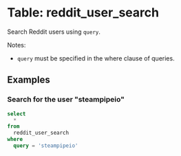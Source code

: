 # Table: reddit_user_search

Search Reddit users using `query`.

Notes:
* `query` must be specified in the where clause of queries.

## Examples

### Search for the user "steampipeio"

```sql
select
  *
from
  reddit_user_search
where
  query = 'steampipeio'
```
